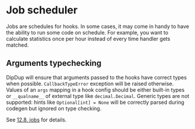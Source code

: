 # Job scheduler

Jobs are schedules for hooks. In some cases, it may come in handy to have the ability to run some code on schedule. For example, you want to calculate statistics once per hour instead of every time handler gets matched.

## Arguments typechecking

DipDup will ensure that arguments passed to the hooks have correct types when possible. `CallbackTypeError` exception will be raised otherwise. Values of an `args` mapping in a hook config should be either built-in types or `__qualname__` of external type like `decimal.Decimal`. Generic types are not supported: hints like `Optional[int] = None` will be correctly parsed during codegen but ignored on type checking.

See [12.8. jobs](../../config/jobs.md) for details.

